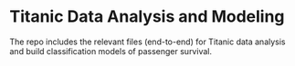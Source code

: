 # Titanic Data Analysis and Modeling
The repo includes the relevant files (end-to-end) for Titanic data analysis and build classification models of passenger survival. 
